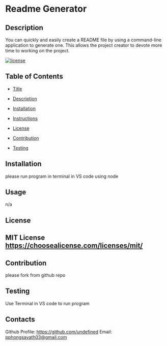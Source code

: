 # Readme Generator

  ## Description

  You can quickly and easily create a README file by using a command-line application to generate one. This allows the project creator to devote more time to working on the project.

  [![license](https://img.shields.io/badge/license-MITLicense-blue)](https://shields.io)
  

  ## Table of Contents 
  
  - [Title](#title)
  
  - [Description](#description)

  - [Installation](#installation)

  - [Instructions](#instructions)

  - [License](#license)

  - [Contribution](#contribution)

  - [Testing](#testing)
  
  
  ## Installation

  please run program in terminal in VS code using node
  
  ## Usage

  n/a

  ## License

  MIT License
  https://choosealicense.com/licenses/mit/
  ---
  
  
  ## Contribution

  please fork from github repo

  ## Testing

  Use Terminal in VS code to run program  

  ## Contacts

  Github Profile: https://github.com/undefined
  Email: pphongsavath03@gmail.com
  

